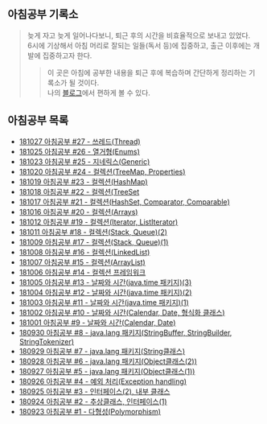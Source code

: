 ## 아침공부 기록소
>늦게 자고 늦게 일어나다보니, 퇴근 후의 시간을 비효율적으로 보내고 있었다.  
>6시에 기상해서 아침 머리로 잘되는 일들(독서 등)에 집중하고, 출근 이후에는 개발에 집중하고자 한다.  
>>이 곳은 아침에 공부한 내용을 퇴근 후에 복습하며 간단하게 정리하는 기록소가 될 것이다.  
>>나의 [블로그](https://ryan-han.com)에서 편하게 볼 수 있다.

## 아침공부 목록
- [181027 아침공부 #27 - 쓰레드(Thread)](https://github.com/Integerous/TIL/blob/master/Early-Bird/2018-10/2018-10-27.md)
- [181025 아침공부 #26 - 열거형(Enums)](https://github.com/Integerous/TIL/blob/master/Early-Bird/2018-10/2018-10-25.md)
- [181023 아침공부 #25 - 지네릭스(Generic)](https://github.com/Integerous/TIL/blob/master/Early-Bird/2018-10/2018-10-23.md)
- [181020 아침공부 #24 - 컬렉션(TreeMap, Properties)](https://github.com/Integerous/TIL/blob/master/Early-Bird/2018-10/2018-10-20.md)
- [181019 아침공부 #23 - 컬렉션(HashMap)](https://github.com/Integerous/TIL/blob/master/Early-Bird/2018-10/2018-10-19.md)
- [181018 아침공부 #22 - 컬렉션(TreeSet](https://github.com/Integerous/TIL/blob/master/Early-Bird/2018-10/2018-10-18.md)
- [181017 아침공부 #21 - 컬렉션(HashSet, Comparator, Comparable)](https://github.com/Integerous/TIL/blob/master/Early-Bird/2018-10/2018-10-17.md)
- [181016 아침공부 #20 - 컬렉션(Arrays)](https://github.com/Integerous/TIL/blob/master/Early-Bird/2018-10/2018-10-16.md)
- [181012 아침공부 #19 - 컬렉션(Iterator, ListIterator)](https://github.com/Integerous/TIL/blob/master/Early-Bird/2018-10/2018-10-12.md)
- [181011 아침공부 #18 - 컬렉션(Stack, Queue)(2)](https://github.com/Integerous/TIL/blob/master/Early-Bird/2018-10/2018-10-11.md)
- [181009 아침공부 #17 - 컬렉션(Stack, Queue)(1)](https://github.com/Integerous/TIL/blob/master/Early-Bird/2018-10/2018-10-09.md)
- [181008 아침공부 #16 - 컬렉션(LinkedList)](https://github.com/Integerous/TIL/blob/master/Early-Bird/2018-10/2018-10-08.md)
- [181007 아침공부 #15 - 컬렉션(ArrayList)](https://github.com/Integerous/TIL/blob/master/Early-Bird/2018-10/2018-10-07.md)
- [181006 아침공부 #14 - 컬렉션 프레임워크](https://github.com/Integerous/TIL/blob/master/Early-Bird/2018-10/2018-10-06.md)
- [181005 아침공부 #13 - 날짜와 시간(java.time 패키지)(3)](https://github.com/Integerous/TIL/blob/master/Early-Bird/2018-10/2018-10-05.md)
- [181004 아침공부 #12 - 날짜와 시간(java.time 패키지)(2)](https://github.com/Integerous/TIL/blob/master/Early-Bird/2018-10/2018-10-04.md)
- [181003 아침공부 #11 - 날짜와 시간(java.time 패키지)(1)](https://github.com/Integerous/TIL/blob/master/Early-Bird/2018-10/2018-10-03.md)
- [181002 아침공부 #10 - 날짜와 시간(Calendar, Date, 형식화 클래스)](https://github.com/Integerous/TIL/blob/master/Early-Bird/2018-10/2018-10-02.md)
- [181001 아침공부 #9 - 날짜와 시간(Calendar, Date)](https://github.com/Integerous/TIL/blob/master/Early-Bird/2018-10/2018-10-01.md)
- [180930 아침공부 #8 - java.lang 패키지(StringBuffer, StringBuilder, StringTokenizer)](https://github.com/Integerous/TIL/blob/master/Early-Bird/2018-09/2018-09-30.md)
- [180929 아침공부 #7 - java.lang 패키지(String클래스)](https://github.com/Integerous/TIL/blob/master/Early-Bird/2018-09-29.md)
- [180928 아침공부 #6 - java.lang 패키지(Object클래스(2))](https://github.com/Integerous/TIL/blob/master/Early-Bird/2018-09/2018-09-28.md)
- [180927 아침공부 #5 - java.lang 패키지(Object클래스(1))](https://github.com/Integerous/TIL/blob/master/Early-Bird/2018-09/2018-09-27.md)
- [180926 아침공부 #4 - 예외 처리(Exception handling)](https://github.com/Integerous/TIL/blob/master/Early-Bird/2018-09/2018-09-26.md)
- [180925 아침공부 #3 - 인터페이스(2), 내부 클래스](https://github.com/Integerous/TIL/blob/master/Early-Bird/2018-09/2018-09-25.md)
- [180924 아침공부 #2 - 추상클래스, 인터페이스(1)](https://github.com/Integerous/TIL/blob/master/Early-Bird/2018-09/2018-09-24.md)
- [180923 아침공부 #1 - 다형성(Polymorphism)](https://github.com/Integerous/TIL/blob/master/Early-Bird/2018-09/2018-09-23.md)
